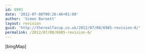 ```yaml
---
id: 6991
date: '2012-07-08T00:26:46+01:00'
author: 'Simon Barnett'
layout: revision
guid: 'http://therealfacup.co.uk/2012/07/08/6985-revision-6/'
permalink: /2012/07/08/6985-revision-6/
---
```


\[bingMap\]